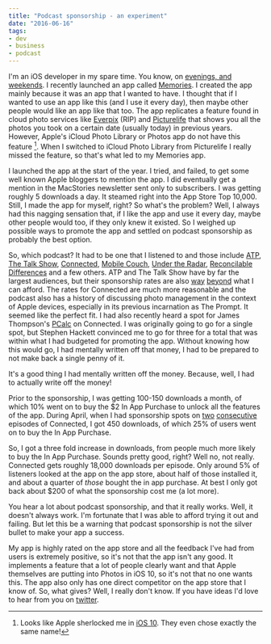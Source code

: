 ```yaml
---
title: "Podcast sponsorship - an experiment"
date: "2016-06-16"
tags:
- dev
- business
- podcast
---
```


I'm an iOS developer in my spare time. You know, on [evenings, and weekends](https://www.theonion.com/blogpost/find-the-thing-youre-most-passionate-about-then-do-31742). I recently launched an app called [Memories](https://michael-brown.net/memories/). I created the app mainly because it was an app that I wanted to have. I thought that if I wanted to use an app like this (and I use it every day), then maybe other people would like an app like that too. The app replicates a feature found in cloud photo services like [Everpix](https://everpix.com) (RIP) and [Picturelife](https://picturelife.com) that shows you all the photos you took on a certain date (usually today) in previous years. However, Apple's iCloud Photo Library or Photos app do not have this feature [^sherlocked]. When I switched to iCloud Photo Library from Picturelife I really missed the feature, so that's what led to my Memories app.

I launched the app at the start of the year. I tried, and failed, to get some well known Apple bloggers to mention the app. I did eventually get a mention in the MacStories newsletter sent only to subscribers. I was getting roughly 5 downloads a day. It steamed right into the App Store Top 10,000. Still, I made the app for myself, right? So what's the problem? Well, I always had this nagging sensation that, if I like the app and use it every day, maybe other people would too, if they only knew it existed. So I weighed up possible ways to promote the app and settled on podcast sponsorship as probably the best option.

So, which podcast? It had to be one that I listened to and those include [ATP](https://atp.fm), [The Talk Show](https://daringfireball.net/thetalkshow/), [Connected](https://relay.fm/connected), [Mobile Couch](https://mobilecouch.co), [Under the Radar](https://www.relay.fm/radar), [Reconcilable Differences](https://www.relay.fm/rd) and a few others. ATP and The Talk Show have by far the largest audiences, but their sponsorship rates are also [way](https://atp.fm/sponsor/) [beyond](https://daringfireball.net/feeds/sponsors/) what I can afford. The rates for Connected are much more reasonable and the podcast also has a history of discussing photo management in the context of Apple devices, especially in its previous incarnation as The Prompt. It seemed like the perfect fit. I had also recently heard a spot for James Thompson's [PCalc](https://www.pcalc.com/iphone/index.html) on Connected. I was originally going to go for a single spot, but Stephen Hackett convinced me to go for three for a total that was within what I had budgeted for promoting the app. Without knowing how this would go, I had mentally written off that money, I had to be prepared to not make back a single penny of it.

It's a good thing I had mentally written off the money. Because, well, I had to actually write off the money! 

Prior to the sponsorship, I was getting 100-150 downloads a month, of which 10% went on to buy the $2 In App Purchase to unlock all the features of the app. During April, when I had sponsorship spots on [two](https://www.relay.fm/connected/86) [consecutive](https://www.relay.fm/connected/87) episodes of Connected, I got 450 downloads, of which 25% of users went on to buy the In App Purchase.

So, I got a three fold increase in downloads, from people much more likely to buy the In App Purchase. Sounds pretty good, right? Well no, not really. Connected gets roughly 18,000 downloads per episode. Only around 5% of listeners looked at the app on the app store, about half of those installed it, and about a quarter of *those* bought the in app purchase. At best I only got back about $200 of what the sponsorship cost me (a lot more).

You hear a lot about podcast sponsorship, and that it really works. Well, it doesn't always work. I'm fortunate that I was able to afford trying it out and failing. But let this be a warning that podcast sponsorship is not the silver bullet to make your app a success. 

My app is highly rated on the app store and all the feedback I've had from users is extremely positive, so it's not that the app isn't any good. It implements a feature that a lot of people clearly want and that Apple themselves are putting into Photos in iOS 10, so it's not that no one wants this. The app also only has one direct competitor on the app store that I know of. So, what gives? Well, I really don't know. If you have ideas I'd love to hear from you on [twitter](https://twitter.com/mluisbrown).


[^sherlocked]: Looks like Apple sherlocked me in [iOS 10](https://www.apple.com/ios/ios10-preview/). They even chose exactly the same name!